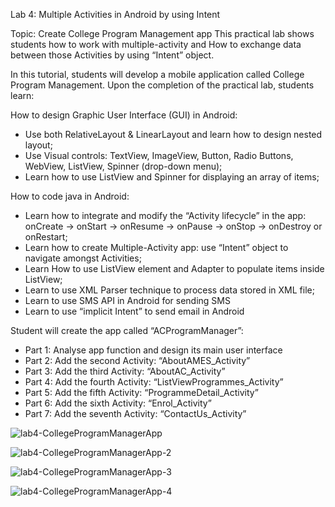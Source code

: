 Lab 4: Multiple Activities in Android by using Intent

Topic: Create College Program Management app
This practical lab shows students how to work with multiple-activity and How to exchange data between those Activities by using “Intent” object.

In this tutorial, students will develop a mobile application called College Program Management.
Upon the completion of the practical lab, students learn:

How to design Graphic User Interface (GUI) in Android:
+ Use both RelativeLayout & LinearLayout and learn how to design nested layout;
+ Use Visual controls: TextView, ImageView, Button, Radio Buttons, WebView, ListView, Spinner (drop-down menu);
+ Learn how to use ListView and Spinner for displaying an array of items;

How to code java in Android:
+ Learn how to integrate and modify the “Activity lifecycle” in the app: onCreate -> onStart -> onResume -> onPause -> onStop -> onDestroy or onRestart;
+ Learn how to create Multiple-Activity app: use “Intent” object to navigate amongst Activities;
+ Learn How to use ListView element and Adapter to populate items inside ListView;
+ Learn to use XML Parser technique to process data stored in XML file;
+ Learn to use SMS API in Android for sending SMS
+ Learn to use “implicit Intent” to send email in Android

Student will create the app called “ACProgramManager”:
+ Part 1: Analyse app function and design its main user interface
+ Part 2: Add the second Activity: “AboutAMES_Activity”
+ Part 3: Add the third Activity: “AboutAC_Activity”
+ Part 4: Add the fourth Activity: “ListViewProgrammes_Activity”
+ Part 5: Add the fifth Activity: “ProgrammeDetail_Activity”
+ Part 6: Add the sixth Activity: “Enrol_Activity”
+ Part 7: Add the seventh Activity: “ContactUs_Activity”

![lab4-CollegeProgramManagerApp](https://github.com/user-attachments/assets/8511031a-5420-4347-83da-f8f0bd3594f2)

![lab4-CollegeProgramManagerApp-2](https://github.com/user-attachments/assets/2babf9a0-6ab8-4d2f-8bb8-bbb761c191cc)

![lab4-CollegeProgramManagerApp-3](https://github.com/user-attachments/assets/98f44336-60cf-4364-81f1-82e6eacc377d)

![lab4-CollegeProgramManagerApp-4](https://github.com/user-attachments/assets/dacab282-a04b-4883-bc55-ae965cd4e4e1)
